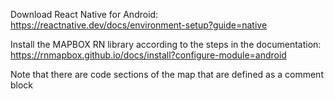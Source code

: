 Download React Native for Android:
https://reactnative.dev/docs/environment-setup?guide=native

Install the MAPBOX RN library according to the steps in the documentation:
https://rnmapbox.github.io/docs/install?configure-module=android

Note that there are code sections of the map that are defined as a comment block